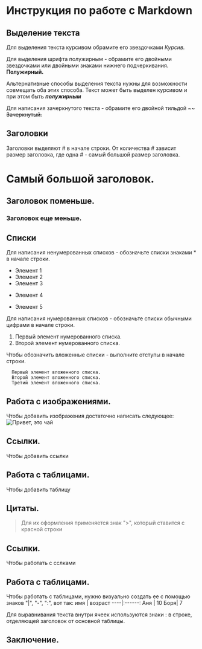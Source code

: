 # Инструкция по работе с Markdown

## Выделение текста

Для выделения текста курсивом обрамите его звездочками *Курсив.*

Для выделения шрифта полужирным - обрамите его двойными звездочками или двойными знаками нижнего подчеркивания.
**Полужирный.**

Альтернативные способы выделения текста нужны для возможности совмещать оба этих способа. Текст может быть выделен курсивом и при этом быть __*полужирным*__

Для написания зачеркнутого текста -  обрамите его двойной тильдой ~~
~~Зачеркнутый.~~

## Заголовки
Заголовки выделяют # в начале строки. От количества # зависит размер заголовка, где одна # - самый большой размер заголовка.

# Самый большой заголовок.
## Заголовок поменьше.
### Заголовок еще меньше.

## Списки

Для написания ненумерованных списков - обозначьте списки знаками * в начале строки. 
* Элемент 1
* Элемент 2
* Элемент 3
+ Элемент 4
- Элемент 5

Для написания нумерованных списков - обозначьте списки обычными цифрами  в начале строки. 

1. Первый элемент нумерованного списка.
2. Второй элемент нумерованного списка.

 Чтобы обозначить вложенные списки - выполните  отступы  в начале строки. 

      Первый элемент вложенного списка.
      Второй элемент вложенного списка.
      Третий элемент вложенного списка.


## Работа с изображениями.

Чтобы добавить изображения достаточно написать следующее:
![Привет, это чай](чай.jpeg)

## Ссылки.

Чтобы добавить ссылки

## Работа с таблицами.

Чтобы добавить таблицу

## Цитаты.

> Для их оформления применяется знак ">", который ставится с красной строки

## Ссылки.

Чтобы работать с сслками

## Работа с таблицами.

Чтобы работать с таблицами, нужно визуально создать ее с помощью знаков "|", "-", ":", вот так:
имя | возраст
----|:------:
Аня |   10
Боря|   7

Для выравнивания текста внутри ячеек используются знаки : в строке, отделяющей заголовок от основной таблицы.

## Заключение.
